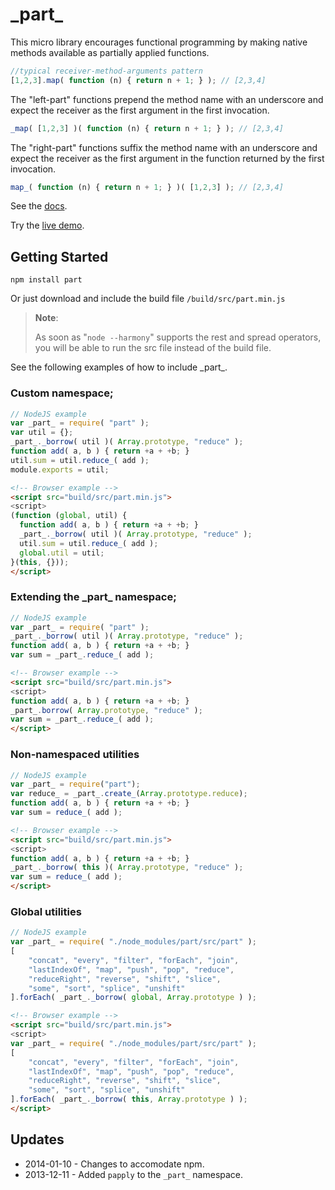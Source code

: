 \_part\_
========

This micro library encourages functional programming by making native methods available as partially
applied functions.

```javascript
//typical receiver-method-arguments pattern
[1,2,3].map( function (n) { return n + 1; } ); // [2,3,4]
```

The "left-part" functions prepend the method name with an underscore and expect the receiver as
the first argument in the first invocation.

```javascript
_map( [1,2,3] )( function (n) { return n + 1; } ); // [2,3,4]
```

The "right-part" functions suffix the method name with an underscore and expect the receiver as
the first argument in the function returned by the first invocation.

```javascript
map_( function (n) { return n + 1; } )( [1,2,3] ); // [2,3,4]
```

See the [docs](http://autosponge.github.io/_part_/build/docs/part.html).

Try the [live demo](http://autosponge.github.io/_part_/demo/repl.html).

## Getting Started

`npm install part`

Or just download and include the build file `/build/src/part.min.js`

>**Note**:
>
>As soon as "`node --harmony`" supports the rest and spread operators, you will be able to run the src file instead of the build file.

See the following examples of how to include \_part\_.

### Custom namespace;

```javascript
// NodeJS example
var _part_ = require( "part" );
var util = {};
_part_._borrow( util )( Array.prototype, "reduce" );
function add( a, b ) { return +a + +b; }
util.sum = util.reduce_( add );
module.exports = util;
```

```html
<!-- Browser example -->
<script src="build/src/part.min.js">
<script>
(function (global, util) {
  function add( a, b ) { return +a + +b; }
  _part_._borrow( util )( Array.prototype, "reduce" );
  util.sum = util.reduce_( add );
  global.util = util;
}(this, {}));
</script>

```

### Extending the \_part\_ namespace;

```javascript
// NodeJS example
var _part_ = require( "part" );
_part_._borrow( util )( Array.prototype, "reduce" );
function add( a, b ) { return +a + +b; }
var sum = _part_.reduce_( add );
```

```html
<!-- Browser example -->
<script src="build/src/part.min.js">
<script>
function add( a, b ) { return +a + +b; }
_part_.borrow( Array.prototype, "reduce" );
var sum = _part_.reduce_( add );
</script>

```

### Non-namespaced utilities

```javascript
// NodeJS example
var _part_ = require("part");
var reduce_ = _part_.create_(Array.prototype.reduce);
function add( a, b ) { return +a + +b; }
var sum = reduce_( add );
```

```html
<!-- Browser example -->
<script src="build/src/part.min.js">
<script>
function add( a, b ) { return +a + +b; }
_part_._borrow( this )( Array.prototype, "reduce" );
var sum = reduce_( add );
</script>

```

### Global utilities

```javascript
// NodeJS example
var _part_ = require( "./node_modules/part/src/part" );
[
    "concat", "every", "filter", "forEach", "join",
    "lastIndexOf", "map", "push", "pop", "reduce",
    "reduceRight", "reverse", "shift", "slice",
    "some", "sort", "splice", "unshift"
].forEach( _part_._borrow( global, Array.prototype ) );
```

```html
<!-- Browser example -->
<script src="build/src/part.min.js">
<script>
var _part_ = require( "./node_modules/part/src/part" );
[
    "concat", "every", "filter", "forEach", "join",
    "lastIndexOf", "map", "push", "pop", "reduce",
    "reduceRight", "reverse", "shift", "slice",
    "some", "sort", "splice", "unshift"
].forEach( _part_._borrow( this, Array.prototype ) );
</script>

```

## Updates

- 2014-01-10 - Changes to accomodate npm.
- 2013-12-11 - Added `papply` to the `_part_` namespace.